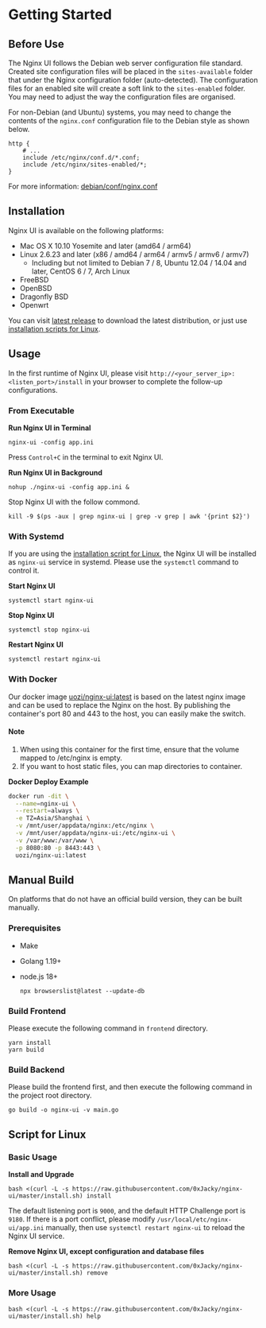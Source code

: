 # Getting Started

## Before Use

The Nginx UI follows the Debian web server configuration file standard. Created site configuration files will be placed
in the `sites-available` folder that under the Nginx configuration folder (auto-detected). The configuration files for
an enabled site will create a soft link to the `sites-enabled` folder. You may need to adjust the way the configuration
files are organised.

For non-Debian (and Ubuntu) systems, you may need to change the contents of the `nginx.conf` configuration file to the
Debian style as shown below.

```nginx
http {
	# ...
	include /etc/nginx/conf.d/*.conf;
	include /etc/nginx/sites-enabled/*;
}
```

For more
information: [debian/conf/nginx.conf](https://salsa.debian.org/nginx-team/nginx/-/blob/master/debian/conf/nginx.conf#L59-L60)

## Installation

Nginx UI is available on the following platforms:

- Mac OS X 10.10 Yosemite and later (amd64 / arm64)
- Linux 2.6.23 and later (x86 / amd64 / arm64 / armv5 / armv6 / armv7)
    - Including but not limited to Debian 7 / 8, Ubuntu 12.04 / 14.04 and later, CentOS 6 / 7, Arch Linux
- FreeBSD
- OpenBSD
- Dragonfly BSD
- Openwrt

You can visit [latest release](https://github.com/0xJacky/nginx-ui/releases/latest) to download the latest distribution,
or just use [installation scripts for Linux](#script-for-linux).

## Usage

In the first runtime of Nginx UI, please visit `http://<your_server_ip>:<listen_port>/install`
in your browser to complete the follow-up configurations.

### From Executable

**Run Nginx UI in Terminal**

```shell
nginx-ui -config app.ini
```

Press `Control+C` in the terminal to exit Nginx UI.

**Run Nginx UI in Background**

```shell
nohup ./nginx-ui -config app.ini &
```

Stop Nginx UI with the follow commond.

```shell
kill -9 $(ps -aux | grep nginx-ui | grep -v grep | awk '{print $2}')
```

### With Systemd

If you are using the [installation script for Linux](#script-for-linux), the Nginx UI will be installed as `nginx-ui`
service in systemd. Please use the `systemctl` command to control it.

**Start Nginx UI**

```shell
systemctl start nginx-ui
```

**Stop Nginx UI**

```shell
systemctl stop nginx-ui
```

**Restart Nginx UI**

```shell
systemctl restart nginx-ui
```

### With Docker

Our docker image [uozi/nginx-ui:latest](https://hub.docker.com/r/uozi/nginx-ui) is based on the latest nginx image and
can be used to replace the Nginx on the host. By publishing the container's port 80 and 443 to the host,
you can easily make the switch.

#### Note

1. When using this container for the first time, ensure that the volume mapped to /etc/nginx is empty.
2. If you want to host static files, you can map directories to container.

**Docker Deploy Example**

```bash
docker run -dit \
  --name=nginx-ui \
  --restart=always \
  -e TZ=Asia/Shanghai \
  -v /mnt/user/appdata/nginx:/etc/nginx \
  -v /mnt/user/appdata/nginx-ui:/etc/nginx-ui \
  -v /var/www:/var/www \
  -p 8080:80 -p 8443:443 \
  uozi/nginx-ui:latest
```

## Manual Build

On platforms that do not have an official build version, they can be built manually.

### Prerequisites

- Make

- Golang 1.19+

- node.js 18+

  ```shell
  npx browserslist@latest --update-db
  ```

### Build Frontend

Please execute the following command in `frontend` directory.

```shell
yarn install
yarn build
```

### Build Backend

Please build the frontend first, and then execute the following command in the project root directory.

```shell
go build -o nginx-ui -v main.go
```

## Script for Linux

### Basic Usage

**Install and Upgrade**

```shell
bash <(curl -L -s https://raw.githubusercontent.com/0xJacky/nginx-ui/master/install.sh) install
```

The default listening port is `9000`, and the default HTTP Challenge port is `9180`.
If there is a port conflict, please modify `/usr/local/etc/nginx-ui/app.ini` manually,
then use `systemctl restart nginx-ui` to reload the Nginx UI service.

**Remove Nginx UI, except configuration and database files**

```shell
bash <(curl -L -s https://raw.githubusercontent.com/0xJacky/nginx-ui/master/install.sh) remove
```

### More Usage

````shell
bash <(curl -L -s https://raw.githubusercontent.com/0xJacky/nginx-ui/master/install.sh) help
````
